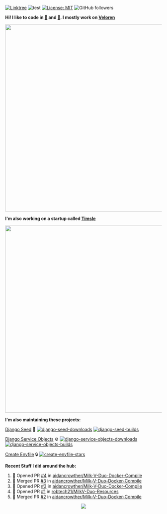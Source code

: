 [![Linktree](https://img.shields.io/badge/linktree-1de9b6?style=for-the-badge&logo=linktree&logoColor=white)](https://linktr.ee/angelonfira)
![test](https://hits.seeyoufarm.com/api/count/incr/badge.svg?url=https://github.com/AngelOnFira)
[![License: MIT](https://img.shields.io/badge/License-MIT-yellow.svg)](https://opensource.org/licenses/MIT)
![GitHub followers](https://img.shields.io/github/followers/angelonfira?style=social)

**Hi! I like to code in [:crab:](https://www.rust-lang.org/) and [:snake:](https://www.python.org/). I mostly work on [Veloren](https://veloren.net)**

<p align="center">
  <img width="600" src="https://media.discordapp.net/attachments/444005079410802699/730566298073038949/rsz_5f0656b6aa176.png">
</p>

**I'm also working on a startup called [Timsle](https://timsle.com)**

<p align="center">
  <img width="600" src="https://media.discordapp.net/attachments/444005079410802699/730566842674053130/rsz_5f0657242abb4.png">
</p>

**I'm also maintaining these projects:**

[Django Seed](https://github.com/Brobin/django-seed)
:seedling:
[![django-seed-downloads](https://pepy.tech/badge/django-seed)](https://pepy.tech/project/django-seed)
[![django-seed-builds](https://github.com/Brobin/django-seed/workflows/Test/badge.svg)](https://github.com/Brobin/django-seed)

[Django Service Objects](https://github.com/mixxorz/django-service-objects)
:gear:
[![django-service-objects-downloads](https://pepy.tech/badge/django-service-objects)](https://pepy.tech/project/django-service-objects)
[![django-service-objects-builds](https://github.com/mixxorz/django-service-objects/actions/workflows/test.yml/badge.svg)](https://github.com/mixxorz/django-service-objects/actions/workflows/test.yml)

[Create Envfile](https://github.com/SpicyPizza/create-envfile)
:lock:
[![create-envfile-stars](https://img.shields.io/github/stars/SpicyPizza/create-envfile?style=social)](https://github.com/SpicyPizza/create-envfile)

**Recent Stuff I did around the hub:**

<!--START_SECTION:activity-->
1. 💪 Opened PR [#4](https://github.com/aidancrowther/Milk-V-Duo-Docker-Compile/pull/4) in [aidancrowther/Milk-V-Duo-Docker-Compile](https://github.com/aidancrowther/Milk-V-Duo-Docker-Compile)
2. 🎉 Merged PR [#3](https://github.com/aidancrowther/Milk-V-Duo-Docker-Compile/pull/3) in [aidancrowther/Milk-V-Duo-Docker-Compile](https://github.com/aidancrowther/Milk-V-Duo-Docker-Compile)
3. 💪 Opened PR [#3](https://github.com/aidancrowther/Milk-V-Duo-Docker-Compile/pull/3) in [aidancrowther/Milk-V-Duo-Docker-Compile](https://github.com/aidancrowther/Milk-V-Duo-Docker-Compile)
4. 💪 Opened PR [#1](https://github.com/robtech21/MilkV-Duo-Resources/pull/1) in [robtech21/MilkV-Duo-Resources](https://github.com/robtech21/MilkV-Duo-Resources)
5. 🎉 Merged PR [#2](https://github.com/aidancrowther/Milk-V-Duo-Docker-Compile/pull/2) in [aidancrowther/Milk-V-Duo-Docker-Compile](https://github.com/aidancrowther/Milk-V-Duo-Docker-Compile)
<!--END_SECTION:activity-->

<p align="center">
  <img src="https://github-profile-trophy.vercel.app/?username=angelonfira&column=4&theme=nord&margin-w=15&margin-h=15">
</p>
